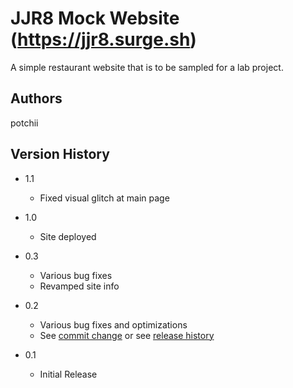 # JJR8 Mock Website (https://jjr8.surge.sh)

A simple restaurant website that is to be sampled for a lab project.

## Authors

potchii 

## Version History  
* 1.1

    * Fixed visual glitch at main page

* 1.0
    * Site deployed

* 0.3
    * Various bug fixes
    * Revamped site info

* 0.2
    * Various bug fixes and optimizations
    * See [commit change]() or see [release history]()
* 0.1
    * Initial Release
